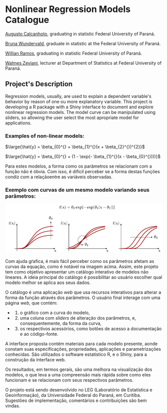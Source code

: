 # Nonlinear Regression Models Catalogue

[Augusto Calcanhoto](https://github.com/Buzzonicalcanhoto), graduating in statistic Federal University of Paraná.

[Bruna Wundervald](https://gitlab.c3sl.ufpr.br/u/bdw13),
graduate in statistic at the Federal University of Paraná.  

[Willian Ramos](https://github.com/willianramos12),
graduating in statistic Federal University of Paraná.

[Walmes Zeviani](https://gitlab.c3sl.ufpr.br/u/walmes),
lecturer at Department of Statistics at Federal University of Paraná.

## Project's Description 

Regression models, usually, are used to explain a dependent 
variable's behavior by reason of one ou more explanatory variable. 
This project is developing a R package with a Shiny interface to document 
and explore nonlinear regression models. The model curve can be 
manipulated using sliders, so allowing the user select the most 
apropriate model for applications.


### Examples of non-linear models:

$\large{\hat{y} = \beta_{0}^{} + \beta_{1}^{}(x + \beta_{2}^{})^{2}}$
  
$\large{\hat{y} = \beta_{0}^{} + (1 - \exp(- \beta_{1}^{}(x - \beta_{0}^{})))}$



Para estes modelos, a forma como os parâmetros se relacionam com a
função não é óbvia. Com isso, é difícil perceber se a forma destas
funções condiz com a relaçãoentre as variáveis observadas.


### Exemplo com curvas de um mesmo modelo variando seus parâmetros:

![](Photos/gompertz_effect.png)

Com ajuda gŕafica, é mais fácil perceber como os parâmetros afetam
as curvas da equação, como é notável na imagem acima. Assim,
este projeto tem como objetivo apresentar um catálogo interativo de
modelos não lineares. A ideia principal do catálogo é possibilitar ao
usuário escolher qual modelo melhor se aplica aos seus dados.

O catálogo é uma aplicação *web* que usa recursos
interativos para alterar a forma da função através dos parâmetros. O
usuário final interage com uma página *web*, que contém:

  - 1. o gráfico com a curva do modelo,
  - 2. uma coluna com *sliders* de alteração dos parâmetros,
e, consequentemente, da forma da curva,
  - 3. os respectivos acessórios, como botões de acesso a
documentação e ao código-fonte.

A interface proposta contém materiais para cada modelo presente, aonde
constam suas especificações, propriedades, aplicações e parametrizações
conhecidas. São utilizados o software estatístico R, e o Shiny, para
a construção da interface web.

Os resultados, em termos gerais, são uma melhora na visualização dos
modelos, o que leva a uma compreensão mais rápida sobre como eles
funcionam e se relacionam com seus respectivos  parâmetros.

O projeto está sendo desenvolvido no LEG (Laboratório de Estatística e
Geoinformação), da Universidade Federal do Paraná, em Curitiba.
Sugestões de implementação, comentários e contribuições são bem vindas.
